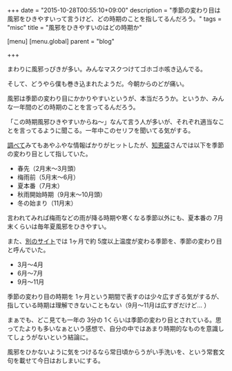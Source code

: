+++
date = "2015-10-28T00:55:10+09:00"
description = "季節の変わり目は風邪をひきやすいって言うけど、どの時期のことを指してるんだろう。"
tags = "misc"
title = "風邪をひきやすいのはどの時期か"

[menu]
  [menu.global]
    parent = "blog"

+++

まわりに風邪っぴきが多い。みんなマスクつけてゴホゴホ咳き込んでる。

そして、どうやら僕も巻き込まれたようだ。今朝からのどが痛い。

風邪は季節の変わり目にかかりやすいというが、本当だろうか。というか、みんな一年間のどの時期のことを言ってるんだろう。

「この時期風邪ひきやすいからね〜」なんて言う人が多いが、それぞれ適当なことを言ってるように聞こる。一年中このセリフを聞いてる気がする。

[調べて](https://goo.gl/dS1lFT)みてもあやふやな情報ばかりがヒットしたが、[知恵袋](http://detail.chiebukuro.yahoo.co.jp/qa/question_detail/q1016793715)さんでは以下を季節の変わり目として指していた。

- 春先（2月末～3月頭）
- 梅雨前（5月末～6月）
- 夏本番（7月末）
- 秋雨開始時期（9月末～10月頭）
- 冬の始まり（11月末）

言われてみれば梅雨などの雨が降る時期や寒くなる季節以外にも、夏本番の 7月末くらいは毎年夏風邪をひきやすい。 

また、[別のサイト](http://www.ci-labo.jp/default/310/)では 1ヶ月で約 5度以上温度が変わる季節を、季節の変わり目と呼んでいた。

- 3月～4月
- 6月～7月
- 9月～11月

季節の変わり目の時期を 1ヶ月という期間で表すのは少々広すぎる気がするが、指している時期は理解できないこともない（9月～11月は広すぎだけど... ）

まぁでも、どこ見ても一年の 3分の 1くらいは季節の変わり目とされている。思ってたよりも多いなぁという感想で、自分の中ではあまり時期的なものを意識してしょうがないという結論に。

風邪をひかないように気をつけるなら常日頃からうがい手洗いを、という常套文句を載せて今日はおしまいにする。
